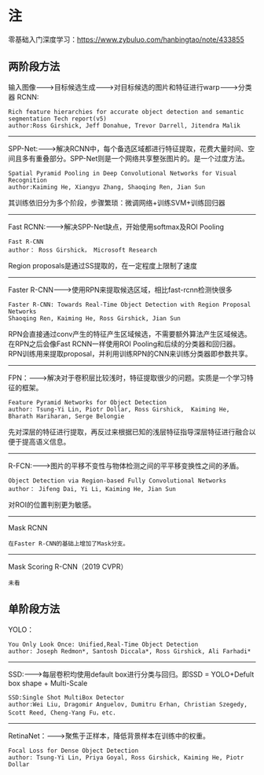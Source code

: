 # 注
零基础入门深度学习：https://www.zybuluo.com/hanbingtao/note/433855  
## 两阶段方法
输入图像--->目标候选生成--->对目标候选的图片和特征进行warp--->分类器
RCNN:
```
Rich feature hierarchies for accurate object detection and semantic segmentation Tech report(v5)   
author:Ross Girshick, Jeff Donahue, Trevor Darrell, Jitendra Malik   
```
----------------------------------------------------------------------------------------------------  
SPP-Net:--->解决RCNN中，每个备选区域都进行特征提取，花费大量时间、空间且多有重叠部分。SPP-Net则是一个网络共享整张图片的。是一个过度方法。
```
Spatial Pyramid Pooling in Deep Convolutional Networks for Visual Recognition
author:Kaiming He, Xiangyu Zhang, Shaoqing Ren, Jian Sun
```
其训练依旧分为多个阶段，步骤繁琐：微调网络+训练SVM+训练回归器  

----------------------------------------------------------------------------------------------------  
Fast RCNN:--->解决SPP-Net缺点，开始使用softmax及ROI Pooling
```
Fast R-CNN
author： Ross Girshick， Microsoft Research
```
Region proposals是通过SS提取的，在一定程度上限制了速度

-----------------------------------------------------------------------------------------------------  
Faster R-CNN--->使用RPN来提取候选区域，相比fast-rcnn检测快很多
```
Faster R-CNN: Towards Real-Time Object Detection with Region Proposal Networks
Shaoqing Ren, Kaiming He, Ross Girshick, Jian Sun 
```
RPN会直接通过conv产生的特征产生区域候选，不需要额外算法产生区域候选。在RPN之后会像Fast RCNN一样使用ROI Pooling和后续的分类器和回归器。  
RPN训练用来提取proposal，并利用训练RPN的CNN来训练分类器即参数共享。  

----------------------------------------------------------------------------------------------------
FPN：--->解决对于卷积层比较浅时，特征提取很少的问题。实质是一个学习特征的框架。        
```
Feature Pyramid Networks for Object Detection
author: Tsung-Yi Lin, Piotr Dollar, Ross Girshick,  Kaiming He, Bharath Hariharan, Serge Belongie  
```
先对深层的特征进行提取，再反过来根据已知的浅层特征指导深层特征进行融合以便于提高语义信息。  

-----------------------------------------------------------------------------------------------------
R-FCN:--->图片的平移不变性与物体检测之间的平平移变换性之间的矛盾。  
```
Object Detection via Region-based Fully Convolutional Networks
author： Jifeng Dai, Yi Li, Kaiming He, Jian Sun
```
对ROI的位置判别更为敏感。  

-----------------------------------------------------------------------------------------------------
Mask RCNN
```
在Faster R-CNN的基础上增加了Mask分支。
```
-----------------------------------------------------------------------------------------------------
Mask Scoring R-CNN（2019 CVPR）
```
未看
```
## 单阶段方法
YOLO：
```
You Only Look Once: Unified,Real-Time Object Detection
author: Joseph Redmon*, Santosh Diccala*, Ross Girshick, Ali Farhadi*
```
-----------------------------------------------------------------------------------------------------
SSD:--->每层卷积均使用default box进行分类与回归。即SSD =  YOLO+Defult box shape + Multi-Scale
```
SSD:Single Shot MultiBox Detector
author:Wei Liu, Dragomir Anguelov, Dumitru Erhan, Christian Szegedy, Scott Reed, Cheng-Yang Fu，etc.
```
------------------------------------------------------------------------------------------------------
RetinaNet：--->聚焦于正样本，降低背景样本在训练中的权重。
```
Focal Loss for Dense Object Detection
author: Tsung-Yi Lin, Priya Goyal, Ross Girshick, Kaiming He, Piotr Dollar
```











